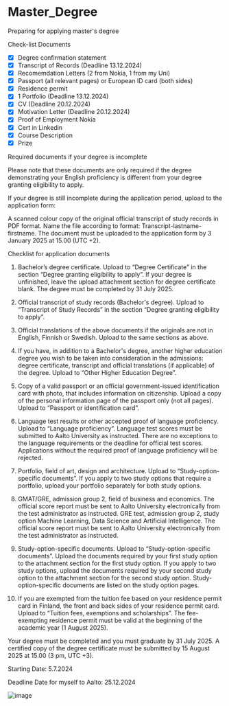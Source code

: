 # Master_Degree
Preparing for applying master's degree

Check-list Documents

- [x] Degree confirmation statement
- [x] Transcript of Records (Deadline 13.12.2024)
- [x] Recomemdation Letters (2 from Nokia, 1 from my Uni)
- [x] Passport (all relevant pages) or European ID card (both sides)
- [x] Residence permit
- [x] 1 Portfolio (Deadline 13.12.2024)
- [x] CV (Deadline 20.12.2024)
- [x] Motivation Letter (Deadline 20.12.2024)
- [x] Proof of Employment Nokia
- [x] Cert in Linkedin
- [x] Course Description
- [x] Prize

Required documents if your degree is incomplete 

Please note that these documents are only required if the degree demonstrating your English proficiency is different from your degree granting eligibility to apply.

If your degree is still incomplete during the application period, upload to the application form:

A scanned colour copy of the original official transcript of study records in PDF format.
Name the file according to format: Transcript-lastname-firstname.
The document must be uploaded to the application form by 3 January 2025 at 15.00 (UTC +2).


Checklist for application documents

1. Bachelor’s degree certificate. 
Upload to “Degree Certificate” in the section “Degree granting eligibility to apply”. If your degree is unfinished, leave the upload attachment section for degree certificate blank. The degree must be completed by 31 July 2025.

2. Official transcript of study records (Bachelor's degree).
Upload to “Transcript of Study Records” in the section “Degree granting eligibility to apply”.

4. Official translations of the above documents if the originals are not in English, Finnish or Swedish. Upload to the same sections as above.
   
5. If you have, in addition to a Bachelor's degree, another higher education degree you wish to be taken into consideration in the admissions: degree certificate, transcript and official translations (if applicable) of the degree. Upload to “Other Higher Education Degree”.
   
6. Copy of a valid passport or an official government-issued identification card with photo, that includes information on citizenship. Upload a copy of the personal information page of the passport only (not all pages). Upload to “Passport or identification card”.
   
7. Language test results or other accepted proof of language proficiency. Upload to “Language proficiency”. Language test scores must be submitted to Aalto University as instructed. There are no exceptions to the language requirements or the deadline for official test scores. Applications without the required proof of language proficiency will be rejected.
   
8. Portfolio, field of art, design and architecture. Upload to “Study-option-specific documents”. If you apply to two study options that require a portfolio, upload your portfolio separately for both study options.
  
9. GMAT/GRE, admission group 2, field of business and economics. The official score report must be sent to Aalto University electronically from the test administrator as instructed.
GRE test, admission group 2, study option Machine Learning, Data Science and Artificial Intelligence. The official score report must be sent to Aalto University electronically from the test administrator as instructed.

10. Study-option-specific documents. Upload to “Study-option-specific documents”. Upload the documents required by your first study option to the attachment section for the first study option. If you apply to two study options, upload the documents required by your second study option to the attachment section for the second study option. Study-option-specific documents are listed on the study option pages.

11. If you are exempted from the tuition fee based on your residence permit card in Finland, the front and back sides of your residence permit card. Upload to “Tuition fees, exemptions and scholarships”. The fee-exempting residence permit must be valid at the beginning of the academic year (1 August 2025).

Your degree must be completed and you must graduate by 31 July 2025. A certified copy of the degree certificate must be submitted by 15 August 2025 at 15.00 (3 pm, UTC +3).

Starting Date: 5.7.2024

Deadline Date for myself to Aalto: 25.12.2024 

![image](https://github.com/VienThanh12/Master_Degree/assets/67015555/c6a1151b-87b1-42bf-a62d-cae747a513bd)
